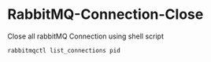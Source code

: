 # RabbitMQ-Connection-Close
Close all rabbitMQ Connection using shell script


```rabbitmqctl list_connections pid```

